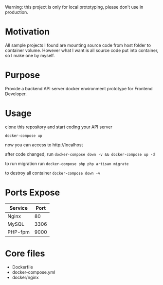 Warning: this project is only for local prototyping, please don't use in production.

# Motivation

All sample projects I found are mounting source code from host folder to container volume.  However what I want is all source code put into container, so I make one by myself.

# Purpose

Provide a backend API server docker environment prototype for Frontend Developer.

# Usage

clone this repository and start coding your API server

`docker-compose up`

now you can access to http://localhost

after code changed, run `docker-compose down -v && docker-compose up -d`

to run migration run `docker-compose php php artisan migrate`

to destroy all container `docker-compose down -v`

# Ports Expose

| Service  | Port |
|---|---|
| Nginx  | 80 |
| MySQL  | 3306 |
| PHP-fpm  | 9000 |

# Core files

* Dockerfile
* docker-compose.yml
* docker/nginx
